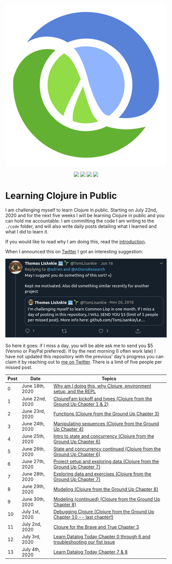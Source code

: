 <p align="center">
    <img src="posts/images/Clojure_logo.svg" /><br /><br />
    <img src="https://img.shields.io/badge/Clojure%20from%20the%20Ground%20Up-8%20out%20of%208-green?logo=clojure&style=flat" />
    <img src="https://img.shields.io/badge/4clojure-68%20out%20of%20156-orange?logo=clojure&style=flat" />
    <img src="https://img.shields.io/badge/Clojure%20For%20Brave%20And%20True-1%20out%20of%2011-red?logo=clojure&style=flat" />
    <img src="https://img.shields.io/badge/Learn%20Datalog%20Today-9%20out%20of%209-green?logo=clojure&style=flat" />
</p>

# Learning Clojure in Public

I am challenging myself to learn Clojure in public. Starting on July 22nd, 2020 and for the next five weeks I will be learning Clojure in public and you can hold me accountable. I am committing the code I am writing to the `./code` folder, and will also write daily posts detailing what I learned and what I did to learn it.

If you would like to read why I am doing this, read the [introduction](posts/2020-06-18.md).

When I announced this on [Twitter](https://twitter.com/adrien/status/1273013237076971528) I got an interesting suggestion:

<p align="center"><img src="posts/images/lisankie-inspiration.png" /></p>

So here it goes: if I miss a day, you will be able ask me to send you \$5 (Venmo or PayPal preferred). If by the next morning (I often work late) I have not updated this repository with the previous' day's progress you can claim it by reaching out to [me on Twitter](https://twitter.com/adrien). There is a limit of five people per missed post.

| Post | Date            | Topics                                                                                            |
| ---- | --------------- | ------------------------------------------------------------------------------------------------- |
| 0    | June 18th, 2020 | [Why am I doing this, why Clojure, environment setup, and the REPL](posts/2020-06-18.md)          |
| 1    | June 22nd, 2020 | [ClojureFam kickoff and types (Clojure from the Ground Up Chapter 1 & 2)](posts/2020-06-22.md)    |
| 2    | June 23rd, 2020 | [Functions (Clojure from the Ground Up Chapter 3)](posts/2020-06-23.md)                           |
| 3    | June 24th, 2020 | [Manipulating sequences (Clojure from the Ground Up Chapter 4)](posts/2020-06-24.md)              |
| 4    | June 25th, 2020 | [Intro to state and concurrency (Clojure from the Ground Up Chapter 6)](posts/2020-06-25.md)      |
| 5    | June 26th, 2020 | [State and concurrency continued (Clojure from the Ground Up Chapter 6)](posts/2020-06-26.md)     |
| 6    | June 27th, 2020 | [Project setup and exploring data (Clojure from the Ground Up Chapter 7)](posts/2020-06-27.md)    |
| 7    | June 28th, 2020 | [Exploring data and exercises (Clojure from the Ground Up Chapter 7)](posts/2020-06-28.md)        |
| 8    | June 29th, 2020 | [Modeling (Clojure from the Ground Up Chapter 8)](posts/2020-06-29.md)                            |
| 9    | June 30th, 2020 | [Modeling (continued) (Clojure from the Ground Up Chapter 8)](posts/2020-06-30.md)                |
| 10   | July 1st, 2020  | [Debugging Clojure (Clojure from the Ground Up Chapter 10 -- last chapter!)](posts/2020-07-01.md) |
| 11   | July 2nd, 2020  | [Clojure for the Brave and True Chapter 3](posts/2020-07-02.md)                                   |
| 12   | July 3rd, 2020  | [Learn Datalog Today Chapter 0 through 6 and troubleshooting our fist issue](posts/2020-07-03.md) |
| 13   | July 4th, 2020  | [Learn Datalog Today Chapter 7 & 8](posts/2020-07-04.md)                                          |

